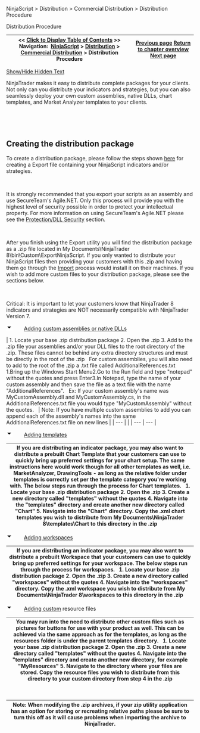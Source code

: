 ﻿


NinjaScript \> Distribution \> Commercial Distribution \> Distribution Procedure






















Distribution Procedure







| \<\< [Click to Display Table of Contents](distribution_procedure.md) \>\> **Navigation:**     [NinjaScript](ninjascript-1.md) \> [Distribution](distribution-1.md) \> [Commercial Distribution](commercial_distribution-1.md) \> Distribution Procedure | [Previous page](best_practices-1.md) [Return to chapter overview](commercial_distribution-1.md) [Next page](editor-1.md) |
| --- | --- |




[Show/Hide Hidden Text](javascript:HMToggleExpandAll(!HMAnyToggleOpen()) "Click to open/close expanding sections")









NinjaTrader makes it easy to distribute complete packages for your clients. Not only can you distribute your indicators and strategies, but you can also seamlessly deploy your own custom assemblies, native DLLs, chart templates, and Market Analyzer templates to your clients.


 


 


## Creating the distribution package


To create a distribution package, please follow the steps shown [here](export-1.md) for creating a Export file containing your NinjaScript indicators and/or strategies.


 


It is strongly recommended that you export your scripts as an assembly and use SecureTeam's Agile.NET. Only this process will provide you with the highest level of security possible in order to protect your intellectual property. For more information on using SecureTeam's Agile.NET please see the [Protection/DLL Security](export-1.md) section.


 


After you finish using the Export utility you will find the distribution package as a .zip file located in My Documents\\NinjaTrader 8\\bin\\Custom\\ExportNinjaScript. If you only wanted to distribute your NinjaScript files then providing your customers with this .zip and having them go through the [Import](import-1.md) process would install it on their machines. If you wish to add more custom files to your distribution package, please see the sections below.


 


Critical: It is important to let your customers know that NinjaTrader 8 indicators and strategies are NOT necessarily compatible with NinjaTrader Version 7\.


![tog_minus](tog_minus-1.gif)        [Adding custom assemblies or native DLLs](javascript:HMToggle('toggle','AddingCustomAssembliesOrNativeDlls','AddingCustomAssembliesOrNativeDlls_ICON'))




| 1\. Locate your base .zip distribution package 2\. Open the .zip 3\. Add to the .zip file your assemblies and/or your DLL files to the root directory of the .zip. These files cannot be behind any extra directory structures and must be directly in the root of the .zip   For custom assemblies, you will also need to add to the root of the .zip a .txt file called AdditionalReferences.txt   1\.Bring up the Windows Start Menu2\.Go to the Run field and type "notepad" without the quotes and press Enter3\.In Notepad, type the name of your custom assembly and then save the file as a text file with the name "AdditionalReferences".   Ex: If your custom assembly's name was MyCustomAssembly.dll and MyCustomAssembly.cs, in the AdditionalReferences.txt file you would type "MyCustomAssembly" without the quotes.    | Note: If you have multiple custom assemblies to add you can append each of the assembly's names into the same AdditionalReferences.txt file on new lines | | --- | |
| --- | --- |



![tog_minus](tog_minus-1.gif)        [Adding templates](javascript:HMToggle('toggle','AddingChartTemplates','AddingChartTemplates_ICON'))




| If you are distributing an indicator package, you may also want to distribute a prebuilt Chart Template that your customers can use to quickly bring up preferred settings for your chart setup. The same instructions here would work though for all other templates as well, i.e. MarketAnalyzer, DrawingTools \- as long as the relative folder under templates is correctly set per the template category you're working with. The below steps run through the process for Chart templates.   1\. Locate your base .zip distribution package 2\. Open the .zip 3\. Create a new directory called "templates" without the quotes 4\. Navigate into the "templates" directory and create another new directory called "Chart" 5\. Navigate into the "Chart" directory. Copy the .xml chart templates you wish to distribute from My Documents\\NinjaTrader 8\\templates\\Chart to this directory in the .zip |
| --- |



![tog_minus](tog_minus-1.gif)        [Adding workspaces](javascript:HMToggle('toggle','AddingWorkspaces','AddingWorkspaces_ICON'))




| If you are distributing an indicator package, you may also want to distribute a prebuilt Workspace that your customers can use to quickly bring up preferred settings for your workspace. The below steps run through the process for workspaces.   1\. Locate your base .zip distribution package 2\. Open the .zip 3\. Create a new directory called "workspaces" without the quotes 4\. Navigate into the "workspaces" directory. Copy the .xml workspace you wish to distribute from My Documents\\NinjaTrader 8\\workspaces to this directory in the .zip |
| --- |



![tog_minus](tog_minus-1.gif)        [Adding custom](javascript:HMToggle('toggle','AddingMarketAnalyzerTemplates','AddingMarketAnalyzerTemplates_ICON')) resource files




| You may run into the need to distribute other custom files such as pictures for buttons for use with your product as well. This can be achieved via the same approach as for the templates, as long as the resources folder is under the parent templates directory.   1\. Locate your base .zip distribution package 2\. Open the .zip 3\. Create a new directory called "templates" without the quotes 4\. Navigate into the "templates" directory and create another new directory, for example "MyResources" 5\. Navigate to the directory where your files are stored. Copy the resource files you wish to distribute from this directory to your custom directory from step 4 in the .zip |
| --- |



 




| Note: When modifying the .zip archives, if your zip utility application has an option for storing or recreating relative paths please be sure to turn this off as it will cause problems when importing the archive to NinjaTrader. |
| --- |










